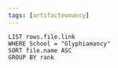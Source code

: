 ```yaml
---
tags: [artifacteomancy]
---
```

```dataview
LIST rows.file.link
WHERE School = "Glyphiamancy"
SORT file.name ASC
GROUP BY rank
```